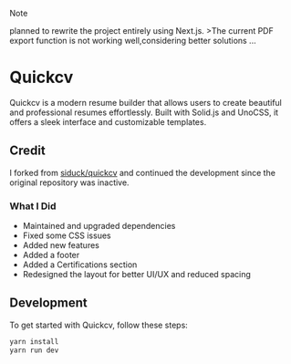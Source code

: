 > [!NOTE]
> planned to rewrite the project entirely using Next.js. >The current PDF export function is not working well,considering better solutions ...


# Quickcv

Quickcv is a modern resume builder that allows users to create beautiful and professional resumes effortlessly. Built with Solid.js and UnoCSS, it offers a sleek interface and customizable templates.

## Credit

I forked from [siduck/quickcv](https://github.com/siduck/quickcv) and continued the development since the original repository was inactive.

### What I Did

- Maintained and upgraded dependencies
- Fixed some CSS issues
- Added new features
- Added a footer
- Added a Certifications section
- Redesigned the layout for better UI/UX and reduced spacing

## Development

To get started with Quickcv, follow these steps:
```bash
yarn install
yarn run dev
```